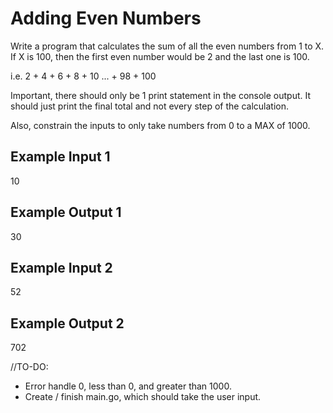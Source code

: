 # Adding Even Numbers

Write a program that calculates the sum of all the even numbers from 1 to X. If X is 100, then the first even number would be 2 and the last one is 100.

i.e. 2 + 4 + 6 + 8 + 10 ... + 98 + 100

Important, there should only be 1 print statement in the console output. It should just print the final total and not every step of the calculation.

Also, constrain the inputs to only take numbers from 0 to a MAX of 1000.

## Example Input 1

10

## Example Output 1

30

## Example Input 2

52

## Example Output 2

702

//TO-DO:
- Error handle 0, less than 0, and greater than 1000.
- Create / finish main.go, which should take the user input.

